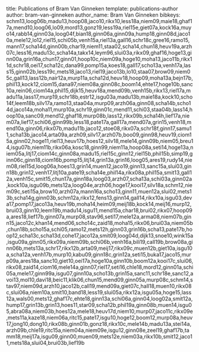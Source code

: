 title: Publications of Bram Van Ginneken
template: publications-author
author: bram-van-ginneken
author_name: Bram Van Ginneken
bibkeys: schm13,loog06b,madu13,hoop08,jaco10,rikx10,less18a,niem09,maie18,ghaf17a,mend10,loog06,lo09,mord13,gonz19,less19a,riel15e,giet07a,kock16a,muyo14,rabb14,ginn03a,loog04f,bian18,ginn06a,ginn09a,hump18,ginn08d,jaco10a,mele12,lo12,riel15,schi05b,venh15a,riel13a,gall16,schr18c,gree16,ramo15,mann17,scha14d,ginn00b,char19,niem11,staa02,scha14,chun18,heuv19a,arzh07c,less16,madu13c,scha14a,takx14,leym96,slui03a,rikx09,ghaf16,hoge13,ginn00a,grin16a,chun17,ginn01,hoop10c,niem09a,hoge10,moha13,jaco11b,rikx11d,schr18,oei17,scha12c,dana99,pomp15a,koes18,gall17,scho13a,venh17a,lass15,ginn02b,less19c,mets18,jaco13,riel19,jaco13b,lo10,staa07,brow09,niem05c,gall13,lass12b,nair12a,murp11a,scha12d,heuv18,hoop09,moha13a,bejn17b,phil13,kock12,ciom15,dana97,niem08a,ginn08c,boom14,ehte17,hoge10b,sanc10a,rein06,ciom14a,phil15,dijk15,heuv18a,mend09b,venh15b,rikx13,riel17a,madu11a,lass17,murp19,schr18b,estr12,isgu03a,madu13b,maie18a,kock10,scho14f,leem18b,silv17a,ramo13,staa04a,murp09,arzh06a,ginn08,scha14b,scho14d,jaco14a,moha11,murp10a,schr19,ginn01c,mend11,schi03,staa04b,lass14,hoop10a,sanc09,mend12,ghaf18,murp08b,lass12,rikx09b,scha14h,lief17a,niem07a,lief17,schi06,ginn99b,less18,pate17a,gall17a,mend07a,grin15,venh18,mend10a,ginn06,rikx07b,madu11b,jaco12,stoe08,rikx07a,schr18f,ginn17,samu11,scha13b,jaco14,arta09a,arzh09,silv17,arzh07b,boo09,ginn98,heuv19,ciom15a,ginn02,hoge11,riel13,heuv17b,hoes12,silv18,mele14,ginn09b,niem05,breu14,isgu07b,niem11b,rikx06a,kosc18,ginn99,niem11a,hoop08a,seti14,hoge13a,niem05a,litj17,ciom14c,ginn08a,madu15,riel15c,ginn12,riel15b,phil15b,simp19,ginn06c,ginn18,ciom16b,pomp15,litj14,grin13a,grin16,loog05,ares19,rudy14,niem08,riel15d,loog06a,hoes13,grin14,muen12,jaco19,ginn13,sanc15a,slui03,ginn18b,grin12,venh17,litj10a,pate19,scha14e,phil14a,rikx08a,phil15a,smit13,gall12a,venh15c,smit15,chun17a,ginn18a,loog03,arzh07,scha13a,schi03a,ginn02a,kock10a,isgu09b,mets12a,loog04e,arzh06,hoge17,kooi17,silv18a,schm12,niem09c,seti15a,brow10,arzh07a,mann16a,scho13,ginn11,muen12a,slui02,mets13b,scha14g,ginn03b,schm12a,rikx12,fens13,ginn14,gall14,rikx10a,isgu03,deva17,pomp17,jaco13a,heuv19b,moha14,heim09,meij18b,kock14,meij16,murp12,brui03,ginn10,leem19b,madu14,isgu11,mend15a,char18,brui02,rikx07,hoop09a,ares18,lief17b,ginn07a,murp08,stav96,seti17,mele12a,arma08,niem07b,ginn15,jaco12c,khan14,mend06,scho14c,zaid18,moha15,rikx06,brui03a,niem05b,chun18b,scho15a,schi05,ramo12,mets12h,ginn03,grin16b,scha13,pate17b,hoop12,scha13c,scha13d,cohe17,jaco12a,smit09,loog04d,dijk13,snoe10,wink15a,isgu09a,ginn05,rikx09a,niem09b,schi06b,venh16a,bili19,call19b,brow08a,ginn06b,mets13a,schr17,rikx12b,arta09,meij17,rikx09c,muen12b,giet10a,isgu10a,scha12a,venh17b,murp10,kabu09,ginn18c,grin12a,seti15,buka17,jaco15,murp09a,ares18a,sanc10,giet10,oei17a,hoge10a,ginn10b,boom12a,kooi17c,slui06,rikx08,zaid14,ciom16,mele14a,ginn07,riel17,seti16,chle18,mord12,ginn01a,schi05a,mele17,ginn99a,isgu07,ginn10a,scho13b,grin15a,sanc11,schr18e,sanc12,avoi13,mol10,davi18,beic11,klik06,chun15,mend09,ginn05a,murp08c,schm14,stav97,niem09d,arzh10,jaco12b,call19,mend09a,giet07c,hall18,muen10,rikx08c,slui06a,niem10a,smit10,band18,less19,slui05a,rikx12a,isgu05a,hoge15,lass12a,wals00,mets12,ghaf17c,ehte18,ginn13a,schi06a,ginn04,loog02a,smit12a,hump17,grin13b,grin13,hoes11,star09,scha12b,phil19a,ginn08b,muen14,isgu05,abra08a,niem03b,hoes12a,mele18,heuv17d,niem10,murp07,jaco11c,rikx09e,mets11a,kaze18,niem06a,ritc15,pate17,isgu10,hoge12,boom12,murp08a,heuv17,jong10,dong10,rikx08b,ginn01b,gonz18,rikx10c,mele14b,madu13a,stei14a,arzh09b,chle19,ritc15a,niem04a,niem09e,isgu12,ginn08e,zeel19,ghaf17b,tamm18,meij17a,isgu09,ginn00,muen09,mets12e,niem03a,rikx10b,smit12,jaco11,mets18a,slui04,brui03b,lief19b